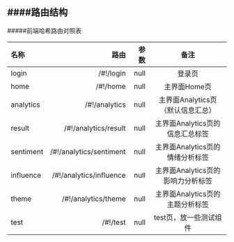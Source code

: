####路由结构
----

#####前端哈希路由对照表

|名称              |             路由                    |           参数                   |       备注            |
| :------------------ | -------------------------------------: | ----------------------------------: | :---------------------: |
| login             |   /#!/login                         |      null                            |         登录页              |
| home              |   /#!/home                          |      null                            |         主界面Home页            |
| analytics         |   /#!/analytics                     |      null                            |         主界面Analytics页（默认信息汇总）            |
| result            |   /#!/analytics/result              |      null                            |         主界面Analytics页的信息汇总标签            |
| sentiment         |   /#!/analytics/sentiment           |      null                            |         主界面Analytics页的情绪分析标签            |
| influence         |   /#!/analytics/influence           |      null                            |         主界面Analytics页的影响力分析标签            |
| theme             |   /#!/analytics/theme               |      null                            |         主界面Analytics页的主题分析标签            |
| test              |   /#!/test                          |      null                            |         test页，放一些测试组件            |